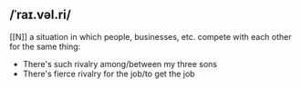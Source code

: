 ## /ˈraɪ.vəl.ri/ 
[[N]]
a situation in which people, businesses, etc. compete with each other for the same thing:

- There's such rivalry among/between my three sons
- There's fierce rivalry for the job/to get the job
